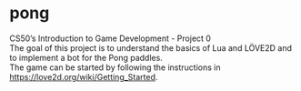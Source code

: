 # pong  
CS50’s Introduction to Game Development - Project 0  
The goal of this project is to understand the basics of Lua and LÖVE2D and to implement a bot for the Pong paddles.  
The game can be started by following the instructions in https://love2d.org/wiki/Getting_Started.
